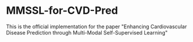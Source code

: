 # MMSSL-for-CVD-Pred
This is the official implementation for the paper "Enhancing Cardiovascular Disease Prediction through Multi-Modal Self-Supervised Learning"

